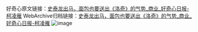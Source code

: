 好奇心原文链接：[史泰龙出马，面包也要送出《洛奇》的气势_商业_好奇心日报-柯凌雁](https://www.qdaily.com/articles/8406.html)
WebArchive归档链接：[史泰龙出马，面包也要送出《洛奇》的气势_商业_好奇心日报-柯凌雁](http://web.archive.org/web/20190623152743/https://www.qdaily.com/articles/8406.html)
![image](http://ww3.sinaimg.cn/large/007d5XDply1g3vd3mm4kgj30u02up4qp)
